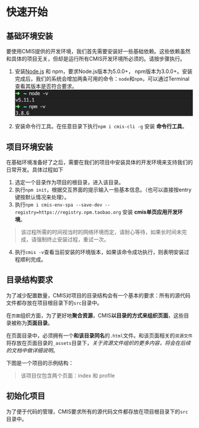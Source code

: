 # 快速开始

## 基础环境安装

要使用CMIS提供的开发环境，我们首先需要安装好一些基础依赖。这些依赖虽然和具体的项目无关，但却是运行所有CMIS开发环境所必须的。请按步骤执行。

1. 安装[Node.js](https://nodejs.org/) 和 npm，要求Node.js版本为5.0.0+， npm版本为3.0.0+。安装完成后，我们的系统会增加两条可用的命令：```node```和```npm```，可以通过Terminal查看其版本是否符合要求。
  ![Node.js环境](6885F224-FC6C-4EEA-A7F8-A10D9BA3FA5B.png)

2. 安装命令行工具。在任意目录下执行```npm i cmis-cli -g``` 安装 **命令行工具**。


## 项目环境安装

在基础环境准备好了之后，需要在我们的项目中安装具体的开发环境来支持我们的日常开发。具体过程如下

1. 选定一个目录作为项目的根目录，进入该目录。
2. 执行```npm init```，根据交互界面的提示输入一些基本信息。（也可以直接按entry键按默认情况来处理）。
3. 执行```npm i cmis-env-spa --save-dev --registry=https://registry.npm.taobao.org``` 安装 **cmis单页应用开发环境**。
> 该过程所需的时间视当时的网络环境而定，请耐心等待，如果长时间未完成，请强制终止安装过程，重试一次。
4. 执行```cmis -v```查看当前安装的环境版本，如果该命令成功执行，则表明安装过程顺利完成。

## 目录结构要求
为了减少配置数量，CMIS对项目的目录结构会有一个基本的要求：所有的源代码文件都存放在项目根目录下的```src```目录中。

在```页面```组织方面，为了更好地**聚合资源**，CMIS**以目录的方式来组织页面**，这些目录被称为**页面目录**。


在页面目录中，必须拥有一个**和该目录同名**的```.html```文件。和该页面相关的```资源文件```将存放在页面目录的```_assets```目录下，*关于资源文件组织的更多内容，将会在后续的文档中做详细说明*。

下图是一个项目的示例结构：
> 该项目仅包含两个页面：index 和 profile



## 初始化项目

为了便于代码的管理，CMIS要求所有的源代码文件都存放在项目根目录下的```src```目录中。

